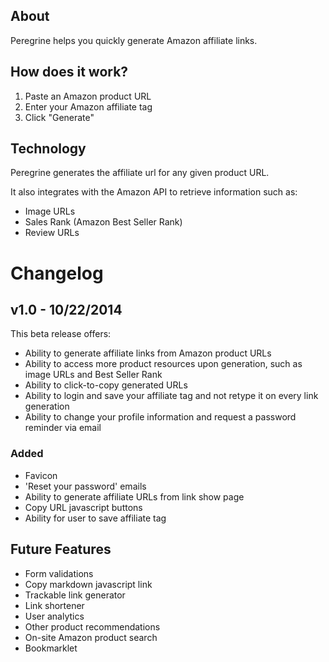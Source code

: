 ## About

Peregrine helps you quickly generate Amazon affiliate links.

## How does it work?

1. Paste an Amazon product URL
2. Enter your Amazon affiliate tag
3. Click "Generate"

## Technology

Peregrine generates the affiliate url for any given product URL.

It also integrates with the Amazon API to retrieve information such as:

- Image URLs
- Sales Rank (Amazon Best Seller Rank)
- Review URLs

# Changelog

## v1.0 - 10/22/2014

This beta release offers:
- Ability to generate affiliate links from Amazon product URLs
- Ability to access more product resources upon generation, such as image URLs and Best Seller Rank
- Ability to click-to-copy generated URLs
- Ability to login and save your affiliate tag and not retype it on every link generation
- Ability to change your profile information and request a password reminder via email

### Added

- Favicon
- 'Reset your password' emails
- Ability to generate affiliate URLs from link show page
- Copy URL javascript buttons
- Ability for user to save affiliate tag

## Future Features

- Form validations
- Copy markdown javascript link
- Trackable link generator
- Link shortener
- User analytics
- Other product recommendations
- On-site Amazon product search
- Bookmarklet




